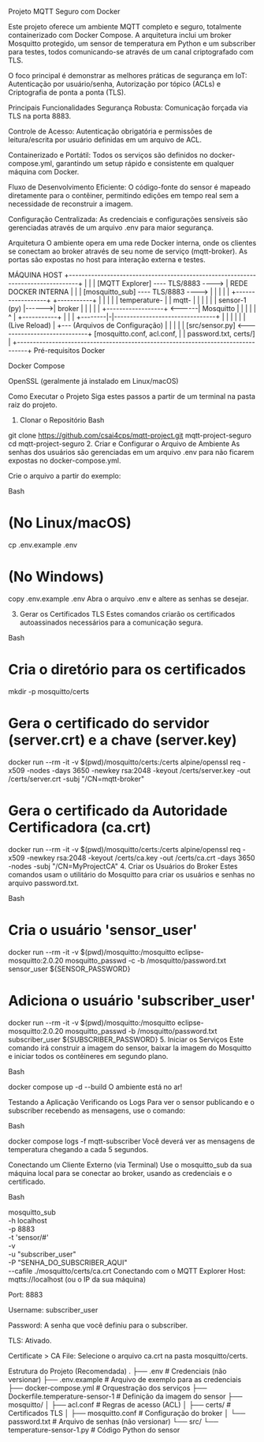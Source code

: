 Projeto MQTT Seguro com Docker

Este projeto oferece um ambiente MQTT completo e seguro, totalmente containerizado com Docker Compose. A arquitetura inclui um broker Mosquitto protegido, um sensor de temperatura em Python e um subscriber para testes, todos comunicando-se através de um canal criptografado com TLS.

O foco principal é demonstrar as melhores práticas de segurança em IoT: Autenticação por usuário/senha, Autorização por tópico (ACLs) e Criptografia de ponta a ponta (TLS).

Principais Funcionalidades
Segurança Robusta: Comunicação forçada via TLS na porta 8883.

Controle de Acesso: Autenticação obrigatória e permissões de leitura/escrita por usuário definidas em um arquivo de ACL.

Containerizado e Portátil: Todos os serviços são definidos no docker-compose.yml, garantindo um setup rápido e consistente em qualquer máquina com Docker.

Fluxo de Desenvolvimento Eficiente: O código-fonte do sensor é mapeado diretamente para o contêiner, permitindo edições em tempo real sem a necessidade de reconstruir a imagem.

Configuração Centralizada: As credenciais e configurações sensíveis são gerenciadas através de um arquivo .env para maior segurança.

Arquitetura
O ambiente opera em uma rede Docker interna, onde os clientes se conectam ao broker através de seu nome de serviço (mqtt-broker). As portas são expostas no host para interação externa e testes.

 MÁQUINA HOST
+---------------------------------------------------------------------------------+
|                                                                                 |
| [MQTT Explorer] ---- TLS/8883 ----> |           REDE DOCKER INTERNA           | |
| [mosquitto_sub] ---- TLS/8883 ----> |                                           | |
|                                     |  +------------------+       +-----------+ | |
|                                     |  | temperature-     |       | mqtt-     | | |
|                                     |  | sensor-1 (py)    |------>| broker    | | |
|                                     |  +------------------+ <------| Mosquitto | | |
|                                     |        ^ |                  +-----------+ | |
|                                     +--------|-|--------------------------------+ |
|                                              | |                                  |
| (Live Reload)                                | +--- (Arquivos de Configuração)      |
|                                              |                                  |
| [src/sensor.py] <----------------------------+      [mosquitto.conf, acl.conf,    |
|                                                      password.txt, certs/]        |
+---------------------------------------------------------------------------------+
Pré-requisitos
Docker

Docker Compose

OpenSSL (geralmente já instalado em Linux/macOS)

Como Executar o Projeto
Siga estes passos a partir de um terminal na pasta raiz do projeto.

1. Clonar o Repositório
Bash

git clone https://github.com/csai4cps/mqtt-project.git mqtt-project-seguro
cd mqtt-project-seguro
2. Criar e Configurar o Arquivo de Ambiente
As senhas dos usuários são gerenciadas em um arquivo .env para não ficarem expostas no docker-compose.yml.

Crie o arquivo a partir do exemplo:

Bash

# (No Linux/macOS)
cp .env.example .env

# (No Windows)
copy .env.example .env
Abra o arquivo .env e altere as senhas se desejar.

3. Gerar os Certificados TLS
Estes comandos criarão os certificados autoassinados necessários para a comunicação segura.

Bash

# Cria o diretório para os certificados
mkdir -p mosquitto/certs

# Gera o certificado do servidor (server.crt) e a chave (server.key)
docker run --rm -it -v $(pwd)/mosquitto/certs:/certs alpine/openssl req -x509 -nodes -days 3650 -newkey rsa:2048 -keyout /certs/server.key -out /certs/server.crt -subj "/CN=mqtt-broker"

# Gera o certificado da Autoridade Certificadora (ca.crt)
docker run --rm -it -v $(pwd)/mosquitto/certs:/certs alpine/openssl req -x509 -newkey rsa:2048 -keyout /certs/ca.key -out /certs/ca.crt -days 3650 -nodes -subj "/CN=MyProjectCA"
4. Criar os Usuários do Broker
Estes comandos usam o utilitário do Mosquitto para criar os usuários e senhas no arquivo password.txt.

Bash

# Cria o usuário 'sensor_user'
docker run --rm -it -v $(pwd)/mosquitto:/mosquitto eclipse-mosquitto:2.0.20 mosquitto_passwd -c -b /mosquitto/password.txt sensor_user ${SENSOR_PASSWORD}

# Adiciona o usuário 'subscriber_user'
docker run --rm -it -v $(pwd)/mosquitto:/mosquitto eclipse-mosquitto:2.0.20 mosquitto_passwd -b /mosquitto/password.txt subscriber_user ${SUBSCRIBER_PASSWORD}
5. Iniciar os Serviços
Este comando irá construir a imagem do sensor, baixar la imagem do Mosquitto e iniciar todos os contêineres em segundo plano.

Bash

docker compose up -d --build
O ambiente está no ar!

Testando a Aplicação
Verificando os Logs
Para ver o sensor publicando e o subscriber recebendo as mensagens, use o comando:

Bash

docker compose logs -f mqtt-subscriber
Você deverá ver as mensagens de temperatura chegando a cada 5 segundos.

Conectando um Cliente Externo (via Terminal)
Use o mosquitto_sub da sua máquina local para se conectar ao broker, usando as credenciais e o certificado.

Bash

mosquitto_sub \
  -h localhost \
  -p 8883 \
  -t 'sensor/#' \
  -v \
  -u "subscriber_user" \
  -P "SENHA_DO_SUBSCRIBER_AQUI" \
  --cafile ./mosquitto/certs/ca.crt
Conectando com o MQTT Explorer
Host: mqtts://localhost (ou o IP da sua máquina)

Port: 8883

Username: subscriber_user

Password: A senha que você definiu para o subscriber.

TLS: Ativado.

Certificate > CA File: Selecione o arquivo ca.crt na pasta mosquitto/certs.

Estrutura do Projeto (Recomendada)
.
├── .env                    # Credenciais (não versionar)
├── .env.example            # Arquivo de exemplo para as credenciais
├── docker-compose.yml      # Orquestração dos serviços
├── Dockerfile.temperature-sensor-1 # Definição da imagem do sensor
├── mosquitto/
│   ├── acl.conf            # Regras de acesso (ACL)
│   ├── certs/              # Certificados TLS
│   ├── mosquitto.conf      # Configuração do broker
│   └── password.txt        # Arquivo de senhas (não versionar)
└── src/
    └── temperature-sensor-1.py # Código Python do sensor

